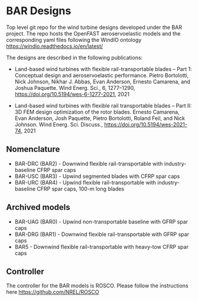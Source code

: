 # BAR Designs
Top level git repo for the wind turbine designs developed under the BAR project. The repo hosts the OpenFAST aeroservoelastic models and the corresponding yaml files following the WindIO ontology https://windio.readthedocs.io/en/latest/

The designs are described in the following publications:

* Land-based wind turbines with flexible rail-transportable blades – Part 1: Conceptual design and aeroservoelastic performance. Pietro Bortolotti, Nick Johnson, Nikhar J. Abbas, Evan Anderson, Ernesto Camarena, and Joshua Paquette. Wind Energ. Sci., 6, 1277–1290, https://doi.org/10.5194/wes-6-1277-2021, 2021

* Land-based wind turbines with flexible rail transportable blades – Part II: 3D FEM design optimization of the rotor blades. Ernesto Camarena, Evan Anderson, Josh Paquette, Pietro Bortolotti, Roland Feil, and Nick Johnson. Wind Energ. Sci. Discuss., https://doi.org/10.5194/wes-2021-74, 2021

## Nomenclature
* BAR-DRC (BAR2) - Downwind flexible rail-transportable with industry-baseline CFRP spar caps
* BAR-USC (BAR3) - Upwind segmented blades with CFRP spar caps
* BAR-URC (BAR4) - Upwind flexible rail-transportable with industry-baseline CFRP spar caps, 100-m long blades 

## Archived models
* BAR-UAG (BAR0) - Upwind non-transportable baseline with GFRP spar caps
* BAR-DRG (BAR1) - Downwind flexible rail-transportable with GFRP spar caps
* BAR5 - Downwind flexible rail-transportable with heavy-tow CFRP spar caps

## Controller
The controller for the BAR models is ROSCO. Please follow the instructions here 
https://github.com/NREL/ROSCO